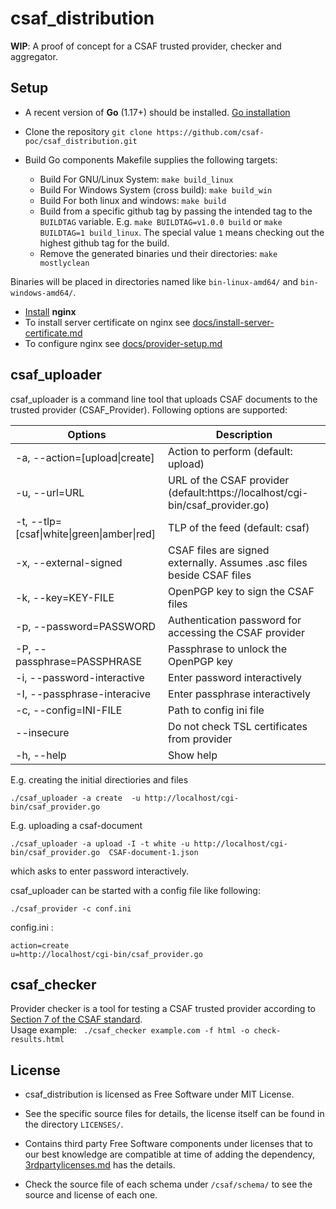 # csaf_distribution

**WIP**: A proof of concept for a CSAF trusted provider, checker and aggregator.

## Setup

- A recent version of **Go** (1.17+) should be installed. [Go installation](https://go.dev/doc/install)

- Clone the repository `git clone https://github.com/csaf-poc/csaf_distribution.git `

- Build Go components Makefile supplies the following targets:
	- Build For GNU/Linux System: `make build_linux`
	- Build For Windows System (cross build): `make build_win`
    - Build For both linux and windows: `make build`
	- Build from a specific github tag by passing the intended tag to the `BUILDTAG` variable.
	   E.g. `make BUILDTAG=v1.0.0 build` or `make BUILDTAG=1 build_linux`.
     The special value `1` means checking out the highest github tag for the build.
    - Remove the generated binaries und their directories: `make mostlyclean`

Binaries will be placed in directories named like `bin-linux-amd64/` and `bin-windows-amd64/`.

- [Install](https://nginx.org/en/docs/install.html)  **nginx**
- To install server certificate on nginx see [docs/install-server-certificate.md](docs/install-server-certificate.md)
- To configure nginx see [docs/provider-setup.md](docs/provider-setup.md)

## csaf_uploader

csaf_uploader is a command line tool that uploads CSAF documents to the trusted provider (CSAF_Provider).
Following options are supported:

| Options                                    | Description                                                                                |
| ------------------------------------------ | ------------------------------------------------------------------------------------------ |
| -a, --action=[upload\|create]              | Action to perform (default: upload)                                                        |
| -u, --url=URL                              | URL of the CSAF provider (default:https:<span></span>//localhost/cgi-bin/csaf_provider.go) |
| -t, --tlp=[csaf\|white\|green\|amber\|red] | TLP of the feed (default: csaf)                                                            |
| -x, --external-signed                      | CSAF files are signed externally. Assumes .asc files beside CSAF files                     |
| -k, --key=KEY-FILE                         | OpenPGP key to sign the CSAF files                                                         |
| -p, --password=PASSWORD                    | Authentication password for accessing the CSAF provider                                    |
| -P, --passphrase=PASSPHRASE                | Passphrase to unlock the OpenPGP key                                                       |
| -i, --password-interactive                 | Enter password interactively                                                               |
| -I, --passphrase-interacive                | Enter passphrase interactively                                                             |
| -c, --config=INI-FILE                      | Path to config ini file                                                                    |
| --insecure                                 | Do not check TSL certificates from provider                                                |
| -h, --help                                 | Show help                                                                                  |

E.g. creating the initial directiories and files

```
./csaf_uploader -a create  -u http://localhost/cgi-bin/csaf_provider.go
```

E.g. uploading a csaf-document

```
./csaf_uploader -a upload -I -t white -u http://localhost/cgi-bin/csaf_provider.go  CSAF-document-1.json
```

which asks to enter password interactively.

csaf_uploader can be started with a config file like following:

```
./csaf_provider -c conf.ini
```

config.ini :

```
action=create
u=http://localhost/cgi-bin/csaf_provider.go
```

## csaf_checker

Provider checker is a tool for testing a CSAF trusted provider according to [Section 7 of the CSAF standard](https://docs.oasis-open.org/csaf/csaf/v2.0/csaf-v2.0.html#7-distributing-csaf-documents).       
Usage example:
``` ./csaf_checker example.com -f html -o check-results.html```

## License

- csaf_distribution is licensed as Free Software under MIT License.

- See the specific source files
  for details, the license itself can be found in the directory `LICENSES/`.

- Contains third party Free Software components under licenses that to our best knowledge are compatible at time of adding the dependency, [3rdpartylicenses.md](3rdpartylicenses.md) has the details.

- Check the source file of each schema under `/csaf/schema/` to see the source and license of each one.
